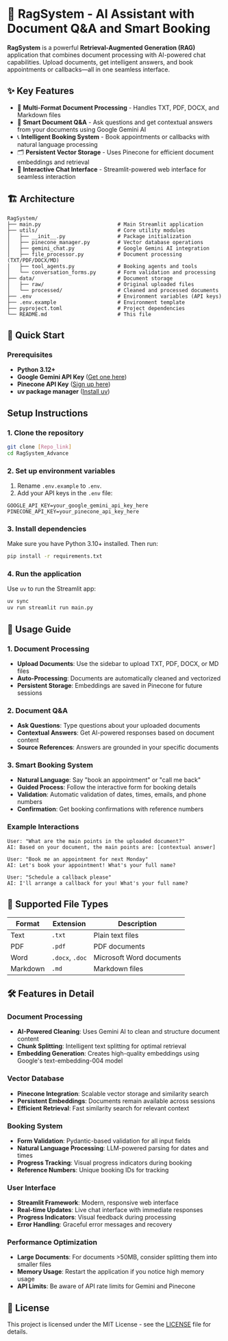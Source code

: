 # 🤖 RagSystem - AI Assistant with Document Q&A and Smart Booking

**RagSystem** is a powerful **Retrieval-Augmented Generation (RAG)** application that combines document processing with AI-powered chat capabilities. Upload documents, get intelligent answers, and book appointments or callbacks—all in one seamless interface.

## ✨ Key Features

- 📄 **Multi-Format Document Processing** - Handles TXT, PDF, DOCX, and Markdown files
- 🧠 **Smart Document Q&A** - Ask questions and get contextual answers from your documents using Google Gemini AI
- 📞 **Intelligent Booking System** - Book appointments or callbacks with natural language processing
- 🗂️ **Persistent Vector Storage** - Uses Pinecone for efficient document embeddings and retrieval
- 💬 **Interactive Chat Interface** - Streamlit-powered web interface for seamless interaction

## 🏗️ Architecture

```
RagSystem/
├── main.py                         # Main Streamlit application
├── utils/                          # Core utility modules
│   ├── __init__.py                 # Package initialization
│   ├── pinecone_manager.py         # Vector database operations
│   ├── gemini_chat.py              # Google Gemini AI integration
│   ├── file_processor.py           # Document processing (TXT/PDF/DOCX/MD)
│   ├── tool_agents.py              # Booking agents and tools
│   └── conversation_forms.py       # Form validation and processing
├── data/                           # Document storage
│   ├── raw/                        # Original uploaded files
│   └── processed/                  # Cleaned and processed documents
├── .env                            # Environment variables (API keys)
├── .env.example                    # Environment template
├── pyproject.toml                  # Project dependencies
└── README.md                       # This file
```

## 🚀 Quick Start

### Prerequisites

- **Python 3.12+**
- **Google Gemini API Key** ([Get one here](https://makersuite.google.com/app/apikey))
- **Pinecone API Key** ([Sign up here](https://www.pinecone.io/))
- **uv package manager** ([Install uv](https://docs.astral.sh/uv/getting-started/installation/))

## Setup Instructions

### 1. Clone the repository

```bash
git clone [Repo_link]
cd RagSystem_Advance
```

### 2. Set up environment variables

1. Rename `.env.example` to `.env`.
2. Add your API keys in the `.env` file:

```env
GOOGLE_API_KEY=your_google_gemini_api_key_here
PINECONE_API_KEY=your_pinecone_api_key_here
```

### 3. Install dependencies

Make sure you have Python 3.10+ installed. Then run:

```bash
pip install -r requirements.txt
```

### 4. Run the application

Use `uv` to run the Streamlit app:

```bash
uv sync
uv run streamlit run main.py
```

## 📖 Usage Guide

### 1. Document Processing

- **Upload Documents**: Use the sidebar to upload TXT, PDF, DOCX, or MD files
- **Auto-Processing**: Documents are automatically cleaned and vectorized
- **Persistent Storage**: Embeddings are saved in Pinecone for future sessions

### 2. Document Q&A

- **Ask Questions**: Type questions about your uploaded documents
- **Contextual Answers**: Get AI-powered responses based on document content
- **Source References**: Answers are grounded in your specific documents

### 3. Smart Booking System

- **Natural Language**: Say "book an appointment" or "call me back"
- **Guided Process**: Follow the interactive form for booking details
- **Validation**: Automatic validation of dates, times, emails, and phone numbers
- **Confirmation**: Get booking confirmations with reference numbers

### Example Interactions

```
User: "What are the main points in the uploaded document?"
AI: Based on your document, the main points are: [contextual answer]

User: "Book me an appointment for next Monday"
AI: Let's book your appointment! What's your full name?

User: "Schedule a callback please"
AI: I'll arrange a callback for you! What's your full name?
```

## 🔧 Supported File Types

| Format   | Extension       | Description              |
| -------- | --------------- | ------------------------ |
| Text     | `.txt`          | Plain text files         |
| PDF      | `.pdf`          | PDF documents            |
| Word     | `.docx`, `.doc` | Microsoft Word documents |
| Markdown | `.md`           | Markdown files           |

## 🛠️ Features in Detail

### Document Processing

- **AI-Powered Cleaning**: Uses Gemini AI to clean and structure document content
- **Chunk Splitting**: Intelligent text splitting for optimal retrieval
- **Embedding Generation**: Creates high-quality embeddings using Google's text-embedding-004 model

### Vector Database

- **Pinecone Integration**: Scalable vector storage and similarity search
- **Persistent Embeddings**: Documents remain available across sessions
- **Efficient Retrieval**: Fast similarity search for relevant context

### Booking System

- **Form Validation**: Pydantic-based validation for all input fields
- **Natural Language Processing**: LLM-powered parsing for dates and times
- **Progress Tracking**: Visual progress indicators during booking
- **Reference Numbers**: Unique booking IDs for tracking

### User Interface

- **Streamlit Framework**: Modern, responsive web interface
- **Real-time Updates**: Live chat interface with immediate responses
- **Progress Indicators**: Visual feedback during processing
- **Error Handling**: Graceful error messages and recovery

### Performance Optimization

- **Large Documents**: For documents >50MB, consider splitting them into smaller files
- **Memory Usage**: Restart the application if you notice high memory usage
- **API Limits**: Be aware of API rate limits for Gemini and Pinecone

## 📄 License

This project is licensed under the MIT License - see the [LICENSE](LICENSE) file for details.
